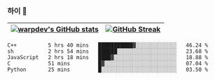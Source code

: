 
### 하이 👋
[![warpdev's GitHub stats](https://github-readme-stats.vercel.app/api?username=warpdev&show_icons=true&theme=vue-dark)](#) |[![GitHub Streak](https://github-readme-streak-stats.herokuapp.com/?user=warpdev&theme=dark)](#)
--- | --- |
<!--START_SECTION:waka-->
```text
C++          5 hrs 40 mins   ███████████▓░░░░░░░░░░░░░   46.24 % 
sh           2 hrs 54 mins   ██████░░░░░░░░░░░░░░░░░░░   23.68 % 
JavaScript   2 hrs 18 mins   ████▓░░░░░░░░░░░░░░░░░░░░   18.88 % 
C            51 mins         █▓░░░░░░░░░░░░░░░░░░░░░░░   07.04 % 
Python       25 mins         █░░░░░░░░░░░░░░░░░░░░░░░░   03.50 % 
```
<!--END_SECTION:waka-->

<!--
**warpdev/warpdev** is a ✨ _special_ ✨ repository because its `README.md` (this file) appears on your GitHub profile.

Here are some ideas to get you started:

- 🔭 I’m currently working on ...
- 🌱 I’m currently learning ...
- 👯 I’m looking to collaborate on ...
- 🤔 I’m looking for help with ...
- 💬 Ask me about ...
- 📫 How to reach me: ...
- 😄 Pronouns: ...
- ⚡ Fun fact: ...
-->
